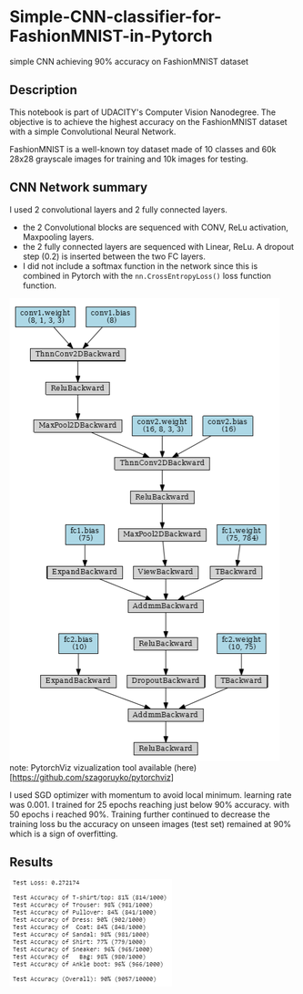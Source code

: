 # Simple-CNN-classifier-for-FashionMNIST-in-Pytorch
simple CNN achieving 90% accuracy on FashionMNIST dataset

## Description
This notebook is part of UDACITY's Computer Vision Nanodegree.
The objective is to achieve the highest accuracy on the FashionMNIST dataset with a simple Convolutional Neural Network.

FashionMNIST is a well-known toy dataset made of 10 classes and 60k 28x28 grayscale images for training and 10k images for testing.

## CNN Network summary
I used 2 convolutional layers and 2 fully connected layers.
- the 2 Convolutional blocks are sequenced with CONV, ReLu activation, Maxpooling layers.
- the 2 fully connected layers are sequenced with Linear, ReLu. A dropout step (0.2) is inserted between the two FC layers.
- I did not include a softmax function in the network since this is combined in Pytorch with the `nn.CrossEntropyLoss()` loss function function.

![](Net.PNG)
note: PytorchViz vizualization tool available (here)[https://github.com/szagoruyko/pytorchviz]

I used SGD optimizer with momentum to avoid local minimum. learning rate was 0.001.
I trained for 25 epochs reaching just below 90% accuracy. with 50 epochs i reached 90%. Training further continued to decrease the training loss bu the accuracy on unseen images (test set) remained at 90% which is a sign of overfitting.

## Results
![](accuracy.PNG)
